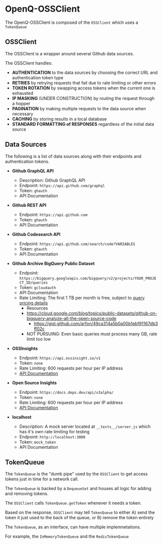 # OpenQ-OSSClient

The OpenQ-OSSClient is composed of the `OSSClient` which uses a `TokenQueue`

## OSSClient

The OSSClient is a wrapper around several Github data sources.

The OSSClient handles:

- **AUTHENTICATION** to the data sources by choosing the correct URL and authentication token type
- **RETRIES** by retrying requests that fail due to rate limiting or other errors
- **TOKEN ROTATION** by swapping access tokens when the current one is exhausted
- **IP MASKING** (UNDER CONSTRUCTION) by routing the request through a hopper
- **PAGINATION** by making multiple requests to the data source when necessary
- **CACHING** by storing results in a local database
- **STANDARD FORMATTING of RESPONSES** regardless of the initial data source

## Data Sources

The following is a list of data sources along with their endpoints and authentication tokens.

- **Github GraphQL API**
  - Description: Github GraphQL API
  - Endpoint: `https://api.github.com/graphql`
  - Token: `ghauth`
  - API Documentation

- **Github REST API**
  - Endpoint: `https://api.github.com`
  - Token: `ghauth`
  - API Documentation

- **Github Codesearch API**
  - Endpoint: `https://api.github.com/search/code?VARIABLES`
  - Token: `ghauth`
  - API Documentation

- **Github Archive BigQuery Public Dataset**
  - Endpoint: `https://bigquery.googleapis.com/bigquery/v2/projects/YOUR_PROJECT_ID/queries`
  - Token: `gcloudauth`
  - API Documentation
  - Rate Limiting: The first 1 TB per month is free, subject to [query pricing details](https://cloud.google.com/bigquery/pricing#analysis_pricing_models)
	- Resources
  	- https://cloud.google.com/blog/topics/public-datasets/github-on-bigquery-analyze-all-the-open-source-code
		- https://gist.github.com/arfon/49ca314a5b0a00b1ebf91167db3ff02c
	- NOT PURSUING: Even basic queries must process many GB, rate limit too low

- **OSSInsights**
  - Endpoint: `https://api.ossinsight.io/v1`
  - Token: `none`
  - Rate Limiting: 600 requests per hour per IP address
  - [API Documentation](https://ossinsight.io/docs/api)

- **Open Source Insights**
  - Endpoint: `https://docs.deps.dev/api/v3alpha/`
  - Token: `none`
  - Rate Limiting: 600 requests per hour per IP address
  - [API Documentation](https://docs.deps.dev/)

- **localhost**
  - Description: A mock server located at `__tests__/server.js` which has it's own rate limiting for testing
  - Endpoint: `http://localhost:3000`
  - Token: `mock_token`
  - API Documentation

## TokenQueue

The `TokenQueue` is the "dumb pipe" used by the `OSSClient` to get access tokens just in time for a network call.

The `TokenQueue` is backed by a `DequeueSet` and houses all logic for adding and removing tokens.

The `OSSClient` calls `TokenQueue.getToken` whenever it needs a token.

Based on the response, `OSSClient` may tell `TokenQueue` to either A) send the token it just used to the back of the queue, or B) remove the token entirely

The `TokenQueue`, as an interface, can have multiple implemnetations.

For example, the `InMemoryTokenQueue` and the `RedisTokenQueue`